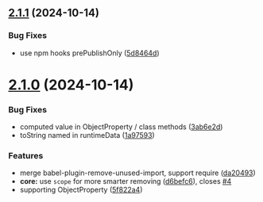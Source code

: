 ## [2.1.1](https://github.com/shiftj18/babel-plugin-danger-remove-unused-import/compare/v2.1.0...v2.1.1) (2024-10-14)

### Bug Fixes

- use npm hooks prePublishOnly ([5d8464d](https://github.com/shiftj18/babel-plugin-danger-remove-unused-import/commit/5d8464d))

# [2.1.0](https://github.com/shiftj18/babel-plugin-danger-remove-unused-import/compare/5f822a4...v2.1.0) (2024-10-14)

### Bug Fixes

- computed value in ObjectProperty / class methods ([3ab6e2d](https://github.com/shiftj18/babel-plugin-danger-remove-unused-import/commit/3ab6e2d))
- toString named in runtimeData ([1a97593](https://github.com/shiftj18/babel-plugin-danger-remove-unused-import/commit/1a97593))

### Features

- merge babel-plugin-remove-unused-import, support require ([da20493](https://github.com/shiftj18/babel-plugin-danger-remove-unused-import/commit/da20493))
- **core:** use `scope` for more smarter removing ([d6befc6](https://github.com/shiftj18/babel-plugin-danger-remove-unused-import/commit/d6befc6)), closes [#4](https://github.com/shiftj18/babel-plugin-danger-remove-unused-import/issues/4)
- supporting ObjectProperty ([5f822a4](https://github.com/shiftj18/babel-plugin-danger-remove-unused-import/commit/5f822a4))
